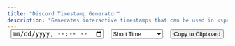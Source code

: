 ```yaml
---
title: "Discord Timestamp Generator"
description: "Generates interactive timestamps that can be used in <span class='accent'>Discord</span>."
---
```


<link rel='stylesheet' href='/scss/zalgo.css'>
<style>
@media screen and (max-width: 42em) {
	input, select, .js-Dropdown-title {
		display: block;
		width: 100%;
		padding: 0.75rem;
		font-size: 0.9rem !important;
	}
}
	
@media screen and (min-width: 42em) and (max-width: 64em) {
	input, select, .js-Dropdown-title {
		padding: 0.6rem 0;
		font-size: 0.9rem !important;
	}
}
	
@media screen and (min-width: 64em) {
	input, select, .js-Dropdown-title {
		padding: 0.75rem 0;
	}
}

input, select, .btn, .js-Dropdown {
	margin-top: 16px !important;
}

.js-Dropdown {
	position: relative;
	width: 20em;
}
.js-Dropdown-title {
	position: relative;
	padding: 0;
	width: 100%;
	height: 100%;
	text-align: left;
}
.js-Dropdown-title:after {
  border-color: #a5a5a5 transparent transparent transparent;
  border-style: solid;
  border-width: 10px 12px;
  content: '';
  display: block;
  height: 0;
  position: absolute;
  right: 1em;
  top: 45%;
  width: 0;
}
.js-Dropdown-list {
	color: #bfc0c0;
  background: #2a2c2d;
  border-left: 1px solid #555657;
  border-right: 1px solid #555657;
  box-sizing: border-box;
  display: none;
  height: 0;
  list-style: none;
  margin: 0;
  opacity: 0;
  padding: 0;
  position: absolute;
  transition: 0.2s linear;
  width: 100%;
  z-index: 999;
}
.js-Dropdown-list.is-open {
	display: block;
	height: auto;
	opacity: 1;
}
.js-Dropdown-list li {
	border-bottom: 1px solid #555657;
	cursor: pointer;
	padding: 0.15em;
}
.js-Dropdown-list li:hover {
	background-color: #383a3b;
}
.js-Dropdown-list li.is-selected {
	background-color: #464849;
}
.js-Dropdown-optgroup {
  border-bottom: 1px solid #555657;
  color: #555657;
  cursor: default;
  padding: 1em 0.5em;
  text-align: center;
}
</style>

<div style='display: flex; justify-content: space-around; flex-wrap: wrap; margin-top: -16px;'>
<input id='time' type='datetime-local' name='time' oninput='update()'>
<select id='format' name='format'>
	<option value='t'>Short Time</option>
	<option value='T'>Long Time</option>
	<option value='d'>Short Date</option>
	<option value='D'>Long Date</option>
	<option value='f'>Short Date/Time</option>
	<option value='F'>Long Date/Time</option>
	<option value='R'>Relative Time</option>
</select>
<!--<p id='example'></p>-->
<button style='margin-bottom: 0' class="btn" type='button' onclick='copy()'>Copy to Clipboard</button>
</div>

<script src='/js/vanilla-js-dropdown.min.js'></script>
<script src='/js/discord-timestamp.js'></script>
